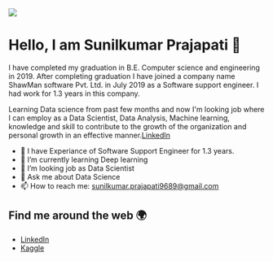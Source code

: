 <img align="center" src="https://github.com/Sunilkpraja/gif3.gif"/>

# Hello, I am Sunilkumar Prajapati 👋

I have completed my graduation in B.E. Computer science and engineering in 2019. After completing graduation I have joined a company name ShawMan software Pvt. Ltd. in July 2019 as a Software support engineer. I had work for 1.3 years in this company.

Learning Data science from past few months and now I'm looking job where I can employ as a Data Scientist, Data Analysis, Machine learning, knowledge and skill to contribute to the growth of the organization and personal growth in an effective manner.[LinkedIn](https://www.linkedin.com/in/sunilkumarprajapati/)

- 🔭 I have Experiance of Software Support Engineer for 1.3 years.
- 🌱 I’m currently learning Deep learning
- 🤔 I’m looking job as Data Scientist
- 💬 Ask me about Data Science
- 📫 How to reach me: [sunilkumar.prajapati9689@gmail.com](mailto:sunilkumar.prajapati9689@gmail.com)


## Find me around the web 🌍

- [LinkedIn](https://www.linkedin.com/in/sunilkumarprajapati/)
- [Kaggle](https://www.kaggle.com/sunilkprajapati13)





